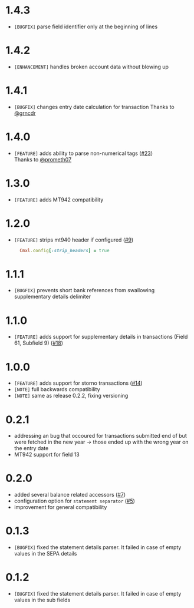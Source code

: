 # 1.4.3

- `[BUGFIX]` parse field identifier only at the beginning of lines

# 1.4.2

- `[ENHANCEMENT]` handles broken account data without blowing up

# 1.4.1

- `[BUGFIX]` changes entry date calculation for transaction
  Thanks to [@grncdr](https://github.com/grncdr)

# 1.4.0

- `[FEATURE]` adds ability to parse non-numerical tags ([#23](https://github.com/railslove/cmxl/issues/23)) \
  Thanks to [@prometh07](https://github.com/prometh07)

# 1.3.0

- `[FEATURE]` adds MT942 compatibility

# 1.2.0

- `[FEATURE]` strips mt940 header if configured ([#9](https://github.com/railslove/cmxl/issues/9))
  ```ruby
    Cmxl.config[:strip_headers] = true
  ```

# 1.1.1

- `[BUGFIX]` prevents short bank references from swallowing supplementary details delimiter

# 1.1.0

- `[FEATURE]` adds support for supplementary details in transactions (Field 61, Subfield 9) ([#18](https://github.com/railslove/cmxl/issues/18))

# 1.0.0

- `[FEATURE]` adds support for storno transactions ([#14](https://github.com/railslove/cmxl/issues/14))
- `[NOTE]` full backwards compatibility
- `[NOTE]` same as release 0.2.2, fixing versioning

# 0.2.1

- addressing an bug that occoured for transactions submitted end of
  but were fetched in the new year -> those ended up with the wrong year
  on the entry date
- MT942 support for field 13

# 0.2.0

- added several balance related accessors ([#7](https://github.com/railslove/cmxl/issues/7))
- configuration option for `statement separator` ([#5](https://github.com/railslove/cmxl/issues/5))
- improvement for general compatibility

# 0.1.3

- `[BUGFIX]` fixed the statement details parser. It failed in case of empty values in the SEPA details

# 0.1.2

- `[BUGFIX]` fixed the statement details parser. It failed in case of empty values in the sub fields

